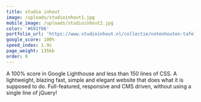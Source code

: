```yaml
---
title: studio inhout
image: /uploads/studioinhout1.jpg
mobile_image: /uploads/studioinhout2.jpg
color: '#691f66'
portfolio_url: 'https://www.studioinhout.nl/collectie/notenhouten-tafel/'
google_score: 100%
speed_index: 1.9s
page_weight: 135kb
order: 0
---
```


A 100% score in Google Lighthouse and less than 150 lines of CSS. A lightweight, blazing fast, simple and elegant website that does what it is supposed to do. Full-featured, responsive and CMS driven, without using a single line of jQuery!